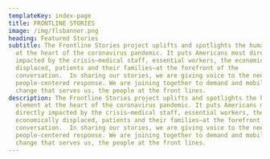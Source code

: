 ```yaml
---
templateKey: index-page
title: FRONTLINE STORIES
image: /img/flsbanner.png
heading: Featured Stories
subtitle: The Frontline Stories project uplifts and spotlights the human element
  at the heart of the coronavirus pandemic. It puts Americans most directly
  impacted by the crisis—medical staff, essential workers, the economically
  displaced, patients and their families—at the forefront of the
  conversation.  In sharing our stories, we are giving voice to the need for a
  people-centered response. We are joining together to demand and mobilize for
  change that serves us, the people at the front lines.
description: The Frontline Stories project uplifts and spotlights the human
  element at the heart of the coronavirus pandemic. It puts Americans most
  directly impacted by the crisis—medical staff, essential workers, the
  economically displaced, patients and their families—at the forefront of the
  conversation.  In sharing our stories, we are giving voice to the need for a
  people-centered response. We are joining together to demand and mobilize for
  change that serves us, the people at the front lines.
---
```

